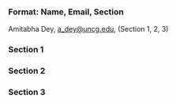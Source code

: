 ### **Format: Name, Email, Section**

Amitabha Dey, a_dey@uncg.edu, (Section 1, 2, 3)

### Section 1



### Section 2



### Section 3

